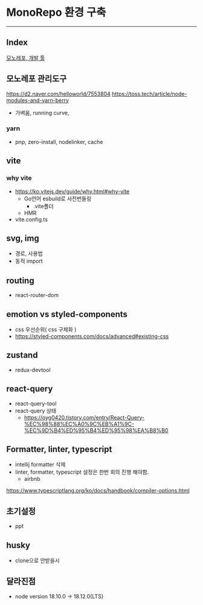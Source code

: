# MonoRepo 환경 구축

---

## Index
[모노레포, 개발 툴](모노레포)

## 모노레포 관리도구
https://d2.naver.com/helloworld/7553804
https://toss.tech/article/node-modules-and-yarn-berry
- 가벼움, running curve,  

### yarn
- pnp, zero-install, nodelinker, cache

## vite
### why vite
- https://ko.vitejs.dev/guide/why.html#why-vite
  - Go언어 esbuild로 사전번들링 
    - .vite폴더
  - HMR
- vite.config.ts

## svg, img
- 경로, 사용법
- 동적 import

## routing
- react-router-dom

## emotion vs styled-components
- css 우선순위( css 구체화 )
- https://styled-components.com/docs/advanced#existing-css

## zustand
- redux-devtool

## react-query
- react-query-tool
- react-query 상태
  - https://oyg0420.tistory.com/entry/React-Query-%EC%98%88%EC%A0%9C%EB%A1%9C-%EC%9D%B4%ED%95%B4%ED%95%98%EA%B8%B0


## Formatter, linter, typescript
- intellij formatter 삭제
- linter, formatter, typescript 설정은 한번 회의 진행 해야함.
  - airbnb

https://www.typescriptlang.org/ko/docs/handbook/compiler-options.html
## 초기설정
- ppt
## husky
- clone으로 안받을시

## 달라진점
- node version 18.10.0 -> 18.12.0(LTS)
